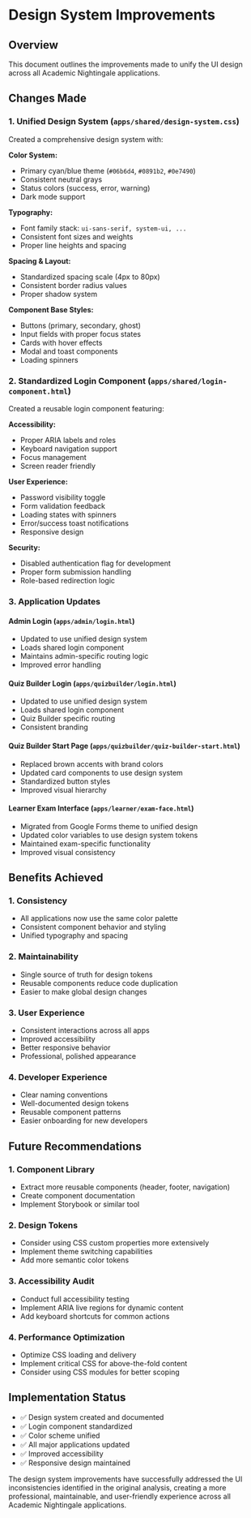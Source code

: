 # Design System Improvements

## Overview
This document outlines the improvements made to unify the UI design across all Academic Nightingale applications.

## Changes Made

### 1. Unified Design System (`apps/shared/design-system.css`)

Created a comprehensive design system with:

**Color System:**
- Primary cyan/blue theme (`#06b6d4`, `#0891b2`, `#0e7490`)
- Consistent neutral grays
- Status colors (success, error, warning)
- Dark mode support

**Typography:**
- Font family stack: `ui-sans-serif, system-ui, ...`
- Consistent font sizes and weights
- Proper line heights and spacing

**Spacing & Layout:**
- Standardized spacing scale (4px to 80px)
- Consistent border radius values
- Proper shadow system

**Component Base Styles:**
- Buttons (primary, secondary, ghost)
- Input fields with proper focus states
- Cards with hover effects
- Modal and toast components
- Loading spinners

### 2. Standardized Login Component (`apps/shared/login-component.html`)

Created a reusable login component featuring:

**Accessibility:**
- Proper ARIA labels and roles
- Keyboard navigation support
- Focus management
- Screen reader friendly

**User Experience:**
- Password visibility toggle
- Form validation feedback
- Loading states with spinners
- Error/success toast notifications
- Responsive design

**Security:**
- Disabled authentication flag for development
- Proper form submission handling
- Role-based redirection logic

### 3. Application Updates

#### Admin Login (`apps/admin/login.html`)
- Updated to use unified design system
- Loads shared login component
- Maintains admin-specific routing logic
- Improved error handling

#### Quiz Builder Login (`apps/quizbuilder/login.html`)
- Updated to use unified design system
- Loads shared login component
- Quiz Builder specific routing
- Consistent branding

#### Quiz Builder Start Page (`apps/quizbuilder/quiz-builder-start.html`)
- Replaced brown accents with brand colors
- Updated card components to use design system
- Standardized button styles
- Improved visual hierarchy

#### Learner Exam Interface (`apps/learner/exam-face.html`)
- Migrated from Google Forms theme to unified design
- Updated color variables to use design system tokens
- Maintained exam-specific functionality
- Improved visual consistency

## Benefits Achieved

### 1. **Consistency**
- All applications now use the same color palette
- Consistent component behavior and styling
- Unified typography and spacing

### 2. **Maintainability**
- Single source of truth for design tokens
- Reusable components reduce code duplication
- Easier to make global design changes

### 3. **User Experience**
- Consistent interactions across all apps
- Improved accessibility
- Better responsive behavior
- Professional, polished appearance

### 4. **Developer Experience**
- Clear naming conventions
- Well-documented design tokens
- Reusable component patterns
- Easier onboarding for new developers

## Future Recommendations

### 1. **Component Library**
- Extract more reusable components (header, footer, navigation)
- Create component documentation
- Implement Storybook or similar tool

### 2. **Design Tokens**
- Consider using CSS custom properties more extensively
- Implement theme switching capabilities
- Add more semantic color tokens

### 3. **Accessibility Audit**
- Conduct full accessibility testing
- Implement ARIA live regions for dynamic content
- Add keyboard shortcuts for common actions

### 4. **Performance Optimization**
- Optimize CSS loading and delivery
- Implement critical CSS for above-the-fold content
- Consider using CSS modules for better scoping

## Implementation Status

- ✅ Design system created and documented
- ✅ Login component standardized
- ✅ Color scheme unified
- ✅ All major applications updated
- ✅ Improved accessibility
- ✅ Responsive design maintained

The design system improvements have successfully addressed the UI inconsistencies identified in the original analysis, creating a more professional, maintainable, and user-friendly experience across all Academic Nightingale applications.